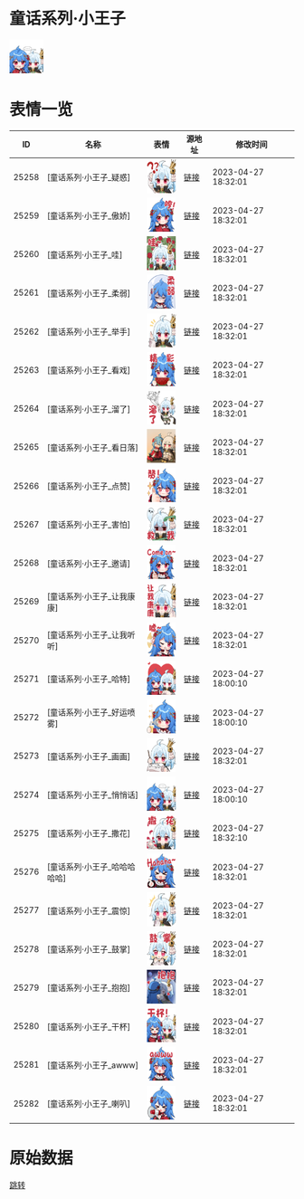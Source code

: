 # 童话系列·小王子

<img src="./cover.png" height="60" alt="cover" />

# 表情一览

|ID|名称|表情|源地址|修改时间|
|----|----|----|----|----|
|25258|[童话系列·小王子_疑惑]|<img src="./pic/025258_%5B童话系列·小王子_疑惑%5D.png" height="60" alt="疑惑"/>|[链接](https://i0.hdslb.com/bfs/garb/item/54527ce801dbcfa926f63827db5c3e9ac14827a8.png)|2023-04-27 18:32:01|
|25259|[童话系列·小王子_傲娇]|<img src="./pic/025259_%5B童话系列·小王子_傲娇%5D.png" height="60" alt="傲娇"/>|[链接](https://i0.hdslb.com/bfs/garb/item/ac4e6c3e7f53e49b81c96347a9968313a4eb6c26.png)|2023-04-27 18:32:01|
|25260|[童话系列·小王子_哇]|<img src="./pic/025260_%5B童话系列·小王子_哇%5D.png" height="60" alt="哇"/>|[链接](https://i0.hdslb.com/bfs/garb/item/294e3a31871d9e9be05a161bdde80e9924a09728.png)|2023-04-27 18:32:01|
|25261|[童话系列·小王子_柔弱]|<img src="./pic/025261_%5B童话系列·小王子_柔弱%5D.png" height="60" alt="柔弱"/>|[链接](https://i0.hdslb.com/bfs/garb/item/d3102547377b33e1ecd41a13f6d03b7f3450112d.png)|2023-04-27 18:32:01|
|25262|[童话系列·小王子_举手]|<img src="./pic/025262_%5B童话系列·小王子_举手%5D.png" height="60" alt="举手"/>|[链接](https://i0.hdslb.com/bfs/garb/item/6e2424e435956a00716351fdaa4033c19624b263.png)|2023-04-27 18:32:01|
|25263|[童话系列·小王子_看戏]|<img src="./pic/025263_%5B童话系列·小王子_看戏%5D.png" height="60" alt="看戏"/>|[链接](https://i0.hdslb.com/bfs/garb/item/f70428bf272a75e9d17d48f806b9780bc387ae5c.png)|2023-04-27 18:32:01|
|25264|[童话系列·小王子_溜了]|<img src="./pic/025264_%5B童话系列·小王子_溜了%5D.png" height="60" alt="溜了"/>|[链接](https://i0.hdslb.com/bfs/garb/item/459dbde708248baeef0d527f419fea78e42231b1.png)|2023-04-27 18:32:01|
|25265|[童话系列·小王子_看日落]|<img src="./pic/025265_%5B童话系列·小王子_看日落%5D.png" height="60" alt="看日落"/>|[链接](https://i0.hdslb.com/bfs/garb/item/cb1ab41a9e737e1ddc03b3817c26993181b5aa79.png)|2023-04-27 18:32:01|
|25266|[童话系列·小王子_点赞]|<img src="./pic/025266_%5B童话系列·小王子_点赞%5D.png" height="60" alt="点赞"/>|[链接](https://i0.hdslb.com/bfs/garb/item/32839b929435910c6320fb3e875825e7dddc4ccb.png)|2023-04-27 18:32:01|
|25267|[童话系列·小王子_害怕]|<img src="./pic/025267_%5B童话系列·小王子_害怕%5D.png" height="60" alt="害怕"/>|[链接](https://i0.hdslb.com/bfs/garb/item/c43921f8df9cf57fcb32377c3112e38432c94722.png)|2023-04-27 18:32:01|
|25268|[童话系列·小王子_邀请]|<img src="./pic/025268_%5B童话系列·小王子_邀请%5D.png" height="60" alt="邀请"/>|[链接](https://i0.hdslb.com/bfs/garb/item/c9f3356865b029e9e40fc02db8ed61b2b22d9abf.png)|2023-04-27 18:32:01|
|25269|[童话系列·小王子_让我康康]|<img src="./pic/025269_%5B童话系列·小王子_让我康康%5D.png" height="60" alt="让我康康"/>|[链接](https://i0.hdslb.com/bfs/garb/item/efe6c9d9c386e61db6149ccf090930fddf9fd9e8.png)|2023-04-27 18:32:01|
|25270|[童话系列·小王子_让我听听]|<img src="./pic/025270_%5B童话系列·小王子_让我听听%5D.png" height="60" alt="让我听听"/>|[链接](https://i0.hdslb.com/bfs/garb/item/d69dfa86fe1c9a974ed2829eee575d329d753e32.png)|2023-04-27 18:32:01|
|25271|[童话系列·小王子_哈特]|<img src="./pic/025271_%5B童话系列·小王子_哈特%5D.png" height="60" alt="哈特"/>|[链接](https://i0.hdslb.com/bfs/garb/item/5589fcc9556b419da111b6fdf5783df806b0a085.png)|2023-04-27 18:00:10|
|25272|[童话系列·小王子_好运喷雾]|<img src="./pic/025272_%5B童话系列·小王子_好运喷雾%5D.png" height="60" alt="好运喷雾"/>|[链接](https://i0.hdslb.com/bfs/garb/item/b2e46b64c7468bdc4993c320ca671533901176b5.png)|2023-04-27 18:00:10|
|25273|[童话系列·小王子_画画]|<img src="./pic/025273_%5B童话系列·小王子_画画%5D.png" height="60" alt="画画"/>|[链接](https://i0.hdslb.com/bfs/garb/item/ca95b9965ba0a4c1d141fda87c6556de05103734.png)|2023-04-27 18:32:01|
|25274|[童话系列·小王子_悄悄话]|<img src="./pic/025274_%5B童话系列·小王子_悄悄话%5D.png" height="60" alt="悄悄话"/>|[链接](https://i0.hdslb.com/bfs/garb/item/fdb417029c3275e2d84d00f4ada277711fbc4987.png)|2023-04-27 18:00:10|
|25275|[童话系列·小王子_撒花]|<img src="./pic/025275_%5B童话系列·小王子_撒花%5D.png" height="60" alt="撒花"/>|[链接](https://i0.hdslb.com/bfs/garb/item/413e6df41c1a87b9f60d2e3cf0d1936e74071818.png)|2023-04-27 18:32:10|
|25276|[童话系列·小王子_哈哈哈哈哈]|<img src="./pic/025276_%5B童话系列·小王子_哈哈哈哈哈%5D.png" height="60" alt="哈哈哈哈哈"/>|[链接](https://i0.hdslb.com/bfs/garb/item/b5b90f12c3c5ef31f6beda36792110baf29d3415.png)|2023-04-27 18:32:01|
|25277|[童话系列·小王子_震惊]|<img src="./pic/025277_%5B童话系列·小王子_震惊%5D.png" height="60" alt="震惊"/>|[链接](https://i0.hdslb.com/bfs/garb/item/f28171841ad72d5158044eafe751c4b94d965701.png)|2023-04-27 18:32:01|
|25278|[童话系列·小王子_鼓掌]|<img src="./pic/025278_%5B童话系列·小王子_鼓掌%5D.png" height="60" alt="鼓掌"/>|[链接](https://i0.hdslb.com/bfs/garb/item/b83ae8447cdc6caa2a2f0bf8544d3f6ac38ef060.png)|2023-04-27 18:32:01|
|25279|[童话系列·小王子_抱抱]|<img src="./pic/025279_%5B童话系列·小王子_抱抱%5D.png" height="60" alt="抱抱"/>|[链接](https://i0.hdslb.com/bfs/garb/item/bff426297dabd59764bc069d7c29b8c9d98d39a7.png)|2023-04-27 18:32:01|
|25280|[童话系列·小王子_干杯]|<img src="./pic/025280_%5B童话系列·小王子_干杯%5D.png" height="60" alt="干杯"/>|[链接](https://i0.hdslb.com/bfs/garb/item/86f5ffadf9f6162585ed727a1a78002b1ce55192.png)|2023-04-27 18:32:01|
|25281|[童话系列·小王子_awww]|<img src="./pic/025281_%5B童话系列·小王子_awww%5D.png" height="60" alt="awww"/>|[链接](https://i0.hdslb.com/bfs/garb/item/c2d38ad1313697580de3c125599ffbfc51657e69.png)|2023-04-27 18:32:01|
|25282|[童话系列·小王子_喇叭]|<img src="./pic/025282_%5B童话系列·小王子_喇叭%5D.png" height="60" alt="喇叭"/>|[链接](https://i0.hdslb.com/bfs/garb/item/1bc08d662e403a0dbc306d0e85cec803170b3fba.png)|2023-04-27 18:32:01|

# 原始数据

[跳转](./raw.json)

